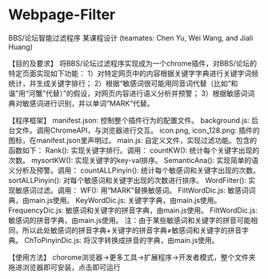 # Webpage-Filter

BBS/论坛智能过滤程序 某课程设计
(teamates: Chen Yu, Wei Wang, and Jiali Huang)

【目的及要求】
将BBS/论坛过滤程序实现成为一个chrome插件，对BBS/论坛的特定页面实现如下功能：
1）对特定网页中的内容根据关键字字典进行关键字词频统计，并生成关键字排行；
2）根据“敏感词很可能用同音词代替（比如“和谐”用“河蟹”代替）”的假设，对网页内容进行语义分析并预警；
3）根据敏感词词典对敏感词进行识别，并以单词“MARK”代替。

【程序框架】
manifest.json: 控制整个插件行为的配置文件。
background.js: 后台文件。调用ChromeAPI，与浏览器进行交互。
icon.png, icon_128.png: 插件的图标，在manifest.json里声明过。
main.js: 自定义文件，实现过滤功能。包含的函数如下：
  Rank(): 实现关键字排行。调用：
    countKW(): 统计每个关键字出现的次数。
    mysortKW(): 实现关键字的key-val排序。
	SemanticAna(): 实现简单的语义分析及预警。调用：
    countALLPinyin(): 统计每个敏感词和关键字出现的次数。
    sortALLPinyin(): 对每个敏感词和关键字出现的次数进行排序。
  WordFilter(): 实现敏感词过滤。调用：
    WF(): 用“MARK”替换敏感词。
  FiltWordDic.js: 敏感词词典，由main.js使用。
  KeyWordDic.js: 关键字字典，由main.js使用。
  FrequencyDic.js: 敏感词和关键字的拼音字典，由main.js使用。
  FiltWordDic.js: 敏感词的拼音字典，由main.js使用。
    注：由于某些敏感词和关键字的拼音可能相同，所以此处敏感词的拼音字典+关键字的拼音字典≠敏感词和关键字的拼音字典。
  ChToPinyinDic.js: 将汉字转换成拼音的字典，由main.js使用。
  
【使用方法】
chorome浏览器->更多工具->扩展程序->开发者模式，整个文件夹拖进浏览器即可安装，点击即可运行
